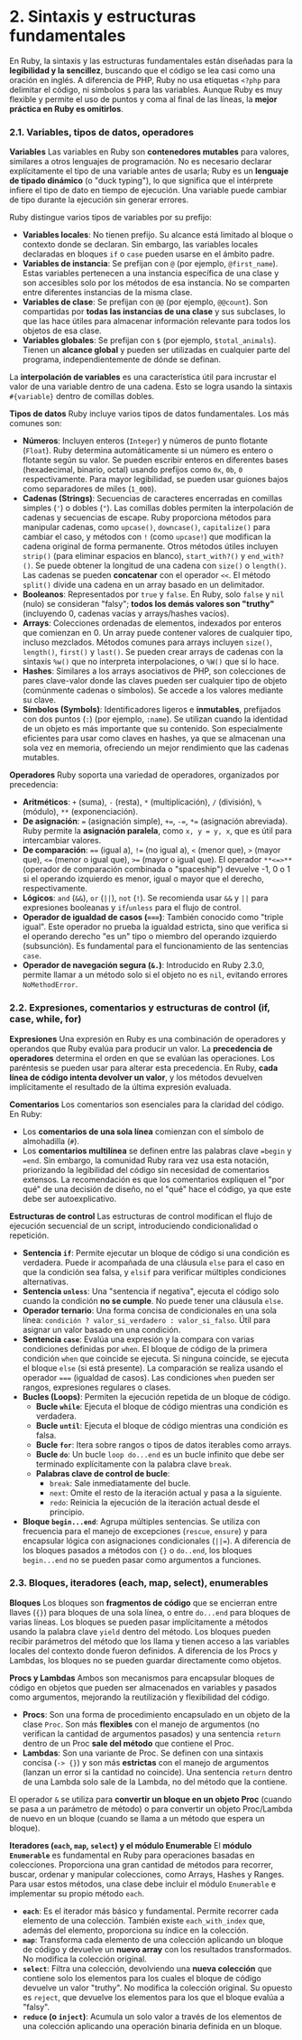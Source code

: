 # 2. Sintaxis y estructuras fundamentales

En Ruby, la sintaxis y las estructuras fundamentales están diseñadas para la **legibilidad y la sencillez**, buscando que el código se lea casi como una oración en inglés. A diferencia de PHP, Ruby no usa etiquetas `<?php` para delimitar el código, ni símbolos `$` para las variables. Aunque Ruby es muy flexible y permite el uso de puntos y coma al final de las líneas, la **mejor práctica en Ruby es omitirlos**.

### 2.1. Variables, tipos de datos, operadores

**Variables**
Las variables en Ruby son **contenedores mutables** para valores, similares a otros lenguajes de programación. No es necesario declarar explícitamente el tipo de una variable antes de usarla; Ruby es un **lenguaje de tipado dinámico** (o "duck typing"), lo que significa que el intérprete infiere el tipo de dato en tiempo de ejecución. Una variable puede cambiar de tipo durante la ejecución sin generar errores.

Ruby distingue varios tipos de variables por su prefijo:
*   **Variables locales**: No tienen prefijo. Su alcance está limitado al bloque o contexto donde se declaran. Sin embargo, las variables locales declaradas en bloques `if` o `case` pueden usarse en el ámbito padre.
*   **Variables de instancia**: Se prefijan con `@` (por ejemplo, `@first_name`). Estas variables pertenecen a una instancia específica de una clase y son accesibles solo por los métodos de esa instancia. No se comparten entre diferentes instancias de la misma clase.
*   **Variables de clase**: Se prefijan con `@@` (por ejemplo, `@@count`). Son compartidas por **todas las instancias de una clase** y sus subclases, lo que las hace útiles para almacenar información relevante para todos los objetos de esa clase.
*   **Variables globales**: Se prefijan con `$` (por ejemplo, `$total_animals`). Tienen un **alcance global** y pueden ser utilizadas en cualquier parte del programa, independientemente de dónde se definan.

La **interpolación de variables** es una característica útil para incrustar el valor de una variable dentro de una cadena. Esto se logra usando la sintaxis `#{variable}` dentro de comillas dobles.

**Tipos de datos**
Ruby incluye varios tipos de datos fundamentales. Los más comunes son:
*   **Números**: Incluyen enteros (`Integer`) y números de punto flotante (`Float`). Ruby determina automáticamente si un número es entero o flotante según su valor. Se pueden escribir enteros en diferentes bases (hexadecimal, binario, octal) usando prefijos como `0x`, `0b`, `0` respectivamente. Para mayor legibilidad, se pueden usar guiones bajos como separadores de miles (`1_000`).
*   **Cadenas (Strings)**: Secuencias de caracteres encerradas en comillas simples (`'`) o dobles (`"`). Las comillas dobles permiten la interpolación de cadenas y secuencias de escape. Ruby proporciona métodos para manipular cadenas, como `upcase()`, `downcase()`, `capitalize()` para cambiar el caso, y métodos con `!` (como `upcase!`) que modifican la cadena original de forma permanente. Otros métodos útiles incluyen `strip()` (para eliminar espacios en blanco), `start_with?()` y `end_with?()`. Se puede obtener la longitud de una cadena con `size()` o `length()`. Las cadenas se pueden **concatenar** con el operador `<<`. El método `split()` divide una cadena en un array basado en un delimitador.
*   **Booleanos**: Representados por `true` y `false`. En Ruby, solo `false` y `nil` (nulo) se consideran "falsy"; **todos los demás valores son "truthy"** (incluyendo 0, cadenas vacías y arrays/hashes vacíos).
*   **Arrays**: Colecciones ordenadas de elementos, indexados por enteros que comienzan en 0. Un array puede contener valores de cualquier tipo, incluso mezclados. Métodos comunes para arrays incluyen `size()`, `length()`, `first()` y `last()`. Se pueden crear arrays de cadenas con la sintaxis `%w()` que no interpreta interpolaciones, o `%W()` que sí lo hace.
*   **Hashes**: Similares a los arrays asociativos de PHP, son colecciones de pares clave-valor donde las claves pueden ser cualquier tipo de objeto (comúnmente cadenas o símbolos). Se accede a los valores mediante su clave.
*   **Símbolos (Symbols)**: Identificadores ligeros e **inmutables**, prefijados con dos puntos (`:`) (por ejemplo, `:name`). Se utilizan cuando la identidad de un objeto es más importante que su contenido. Son especialmente eficientes para usar como claves en hashes, ya que se almacenan una sola vez en memoria, ofreciendo un mejor rendimiento que las cadenas mutables.

**Operadores**
Ruby soporta una variedad de operadores, organizados por precedencia:
*   **Aritméticos**: `+` (suma), `-` (resta), `*` (multiplicación), `/` (división), `%` (módulo), `**` (exponenciación).
*   **De asignación**: `=` (asignación simple), `+=`, `-=`, `*=` (asignación abreviada). Ruby permite la **asignación paralela**, como `x, y = y, x`, que es útil para intercambiar valores.
*   **De comparación**: `==` (igual a), `!=` (no igual a), `<` (menor que), `>` (mayor que), `<=` (menor o igual que), `>=` (mayor o igual que). El operador `**<=>**` (operador de comparación combinada o "spaceship") devuelve -1, 0 o 1 si el operando izquierdo es menor, igual o mayor que el derecho, respectivamente.
*   **Lógicos**: `and` (`&&`), `or` (`||`), `not` (`!`). Se recomienda usar `&&` y `||` para expresiones booleanas y `if`/`unless` para el flujo de control.
*   **Operador de igualdad de casos (`===`)**: También conocido como "triple igual". Este operador no prueba la igualdad estricta, sino que verifica si el operando derecho "es un" tipo o miembro del operando izquierdo (subsunción). Es fundamental para el funcionamiento de las sentencias `case`.
*   **Operador de navegación segura (`&.`)**: Introducido en Ruby 2.3.0, permite llamar a un método solo si el objeto no es `nil`, evitando errores `NoMethodError`.

### 2.2. Expresiones, comentarios y estructuras de control (if, case, while, for)

**Expresiones**
Una expresión en Ruby es una combinación de operadores y operandos que Ruby evalúa para producir un valor. La **precedencia de operadores** determina el orden en que se evalúan las operaciones. Los paréntesis se pueden usar para alterar esta precedencia. En Ruby, **cada línea de código intenta devolver un valor**, y los métodos devuelven implícitamente el resultado de la última expresión evaluada.

**Comentarios**
Los comentarios son esenciales para la claridad del código. En Ruby:
*   Los **comentarios de una sola línea** comienzan con el símbolo de almohadilla (`#`).
*   Los **comentarios multilínea** se definen entre las palabras clave `=begin` y `=end`. Sin embargo, la comunidad Ruby rara vez usa esta notación, priorizando la legibilidad del código sin necesidad de comentarios extensos. La recomendación es que los comentarios expliquen el "por qué" de una decisión de diseño, no el "qué" hace el código, ya que este debe ser autoexplicativo.

**Estructuras de control**
Las estructuras de control modifican el flujo de ejecución secuencial de un script, introduciendo condicionalidad o repetición.
*   **Sentencia `if`**: Permite ejecutar un bloque de código si una condición es verdadera. Puede ir acompañada de una cláusula `else` para el caso en que la condición sea falsa, y `elsif` para verificar múltiples condiciones alternativas.
*   **Sentencia `unless`**: Una "sentencia if negativa", ejecuta el código solo cuando la condición **no se cumple**. No puede tener una cláusula `else`.
*   **Operador ternario**: Una forma concisa de condicionales en una sola línea: `condición ? valor_si_verdadero : valor_si_falso`. Útil para asignar un valor basado en una condición.
*   **Sentencia `case`**: Evalúa una expresión y la compara con varias condiciones definidas por `when`. El bloque de código de la primera condición `when` que coincide se ejecuta. Si ninguna coincide, se ejecuta el bloque `else` (si está presente). La comparación se realiza usando el operador `===` (igualdad de casos). Las condiciones `when` pueden ser rangos, expresiones regulares o clases.
*   **Bucles (Loops)**: Permiten la ejecución repetida de un bloque de código.
    *   **Bucle `while`**: Ejecuta el bloque de código mientras una condición es verdadera.
    *   **Bucle `until`**: Ejecuta el bloque de código mientras una condición es falsa.
    *   **Bucle `for`**: Itera sobre rangos o tipos de datos iterables como arrays.
    *   **Bucle `do`**: Un bucle `loop do...end` es un bucle infinito que debe ser terminado explícitamente con la palabra clave `break`.
    *   **Palabras clave de control de bucle**:
        *   `break`: Sale inmediatamente del bucle.
        *   `next`: Omite el resto de la iteración actual y pasa a la siguiente.
        *   `redo`: Reinicia la ejecución de la iteración actual desde el principio.
*   **Bloque `begin...end`**: Agrupa múltiples sentencias. Se utiliza con frecuencia para el manejo de excepciones (`rescue`, `ensure`) y para encapsular lógica con asignaciones condicionales (`||=`). A diferencia de los bloques pasados a métodos con `{}` o `do..end`, los bloques `begin...end` no se pueden pasar como argumentos a funciones.

### 2.3. Bloques, iteradores (each, map, select), enumerables

**Bloques**
Los bloques son **fragmentos de código** que se encierran entre llaves (`{}`) para bloques de una sola línea, o entre `do...end` para bloques de varias líneas. Los bloques se pueden pasar implícitamente a métodos usando la palabra clave `yield` dentro del método. Los bloques pueden recibir parámetros del método que los llama y tienen acceso a las variables locales del contexto donde fueron definidos. A diferencia de los Procs y Lambdas, los bloques no se pueden guardar directamente como objetos.

**Procs y Lambdas**
Ambos son mecanismos para encapsular bloques de código en objetos que pueden ser almacenados en variables y pasados como argumentos, mejorando la reutilización y flexibilidad del código.
*   **Procs**: Son una forma de procedimiento encapsulado en un objeto de la clase `Proc`. Son más **flexibles** con el manejo de argumentos (no verifican la cantidad de argumentos pasados) y una sentencia `return` dentro de un Proc **sale del método** que contiene el Proc.
*   **Lambdas**: Son una variante de Proc. Se definen con una sintaxis concisa (`-> {}`) y son más **estrictas** con el manejo de argumentos (lanzan un error si la cantidad no coincide). Una sentencia `return` dentro de una Lambda solo sale de la Lambda, no del método que la contiene.

El operador `&` se utiliza para **convertir un bloque en un objeto Proc** (cuando se pasa a un parámetro de método) o para convertir un objeto Proc/Lambda de nuevo en un bloque (cuando se llama a un método que espera un bloque).

**Iteradores (`each`, `map`, `select`) y el módulo Enumerable**
El **módulo `Enumerable`** es fundamental en Ruby para operaciones basadas en colecciones. Proporciona una gran cantidad de métodos para recorrer, buscar, ordenar y manipular colecciones, como Arrays, Hashes y Ranges. Para usar estos métodos, una clase debe incluir el módulo `Enumerable` e implementar su propio método `each`.
*   **`each`**: Es el iterador más básico y fundamental. Permite recorrer cada elemento de una colección. También existe `each_with_index` que, además del elemento, proporciona su índice en la colección.
*   **`map`**: Transforma cada elemento de una colección aplicando un bloque de código y devuelve un **nuevo array** con los resultados transformados. No modifica la colección original.
*   **`select`**: Filtra una colección, devolviendo una **nueva colección** que contiene solo los elementos para los cuales el bloque de código devuelve un valor "truthy". No modifica la colección original. Su opuesto es `reject`, que devuelve los elementos para los que el bloque evalúa a "falsy".
*   **`reduce` (o `inject`)**: Acumula un solo valor a través de los elementos de una colección aplicando una operación binaria definida en un bloque.
